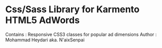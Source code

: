 # Css/Sass Library for Karmento HTML5 AdWords
Contains : Responsive CSS3 classes for popular ad dimensions
Author : Mohammad Heydari aka. N'aixSenpai
